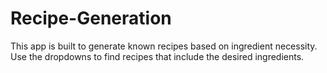 # Recipe-Generation
This app is built to generate known recipes based on ingredient necessity. Use the dropdowns to find recipes that include the desired ingredients.
